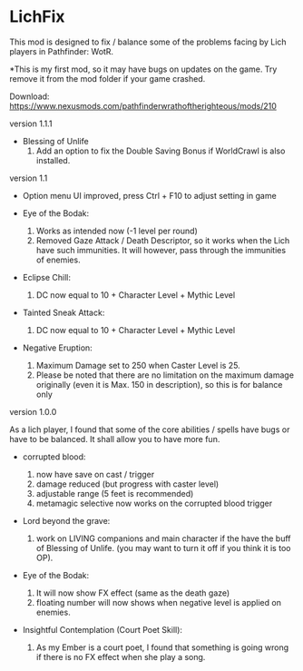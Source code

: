 # LichFix
This mod is designed to fix / balance some of the problems facing by Lich players in Pathfinder: WotR. 

*This is my first mod, so it may have bugs on updates on the game. Try remove it from the mod folder if your game crashed.

Download: https://www.nexusmods.com/pathfinderwrathoftherighteous/mods/210

version 1.1.1
- Blessing of Unlife
  1. Add an option to fix the Double Saving Bonus if WorldCrawl is also installed.

version 1.1

- Option menu UI improved, press Ctrl + F10 to adjust setting in game

- Eye of the Bodak:
  1. Works as intended now (-1 level per round)
  2. Removed Gaze Attack / Death Descriptor, so it works when the Lich have such immunities. It will however, pass through the immunities of enemies.

- Eclipse Chill:
  1. DC now equal to 10 + Character Level + Mythic Level

- Tainted Sneak Attack:
  1. DC now equal to 10 + Character Level + Mythic Level

- Negative Eruption:
  1. Maximum Damage set to 250 when Caster Level is 25.
  2. Please be noted that there are no limitation on the maximum damage originally (even it is Max. 150 in description), so this is for balance only

version 1.0.0


As a lich player, I found that some of the core abilities / spells have bugs or have to be balanced. It shall allow you to have more fun.

- corrupted blood: 
  1. now have save on cast / trigger
  2. damage reduced (but progress with caster level)
  3. adjustable range (5 feet is recommended)
  4. metamagic selective now works on the corrupted blood trigger

- Lord beyond the grave:
  1. work on LIVING companions and main character if the have the buff of Blessing of Unlife. (you may want to turn it off if you think it is too OP).

- Eye of the Bodak:
  1. It will now show FX effect (same as the death gaze)
  2. floating number will now shows when negative level is applied on enemies.

- Insightful Contemplation (Court Poet Skill):
  1. As my Ember is a court poet, I found that something is going wrong if there is no FX effect when she play a song.
